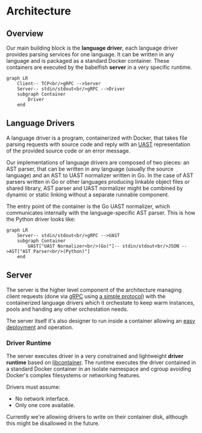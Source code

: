 
# Architecture

## Overview

Our main building block is the **language driver**, each language driver provides
parsing services for one language. It can be written in any language and is
packaged as a standard Docker container. These containers are executed by the
babelfish **server** in a very specific runtime.

```mermaid
graph LR
    Client-- TCP<br/>gRPC -->Server
    Server-- stdin/stdout<br/>gRPC -->Driver
    subgraph Container
        Driver
    end
```

## Language Drivers

A language driver is a program, containerized with Docker, that takes file parsing
requests with source code and reply with an [UAST](./uast/specification.md)
representation of the provided source code or an error message.

Our implementations of language drivers are composed of two pieces: an AST parser,
that can be written in any language (usually the source language) and an AST to
UAST normalizer written in Go. In the case of AST parsers written in Go or other
languages producing linkable object files or shared library, AST parser and UAST
normalizer might be combined by dynamic or static linking without a separate
runnable component.

The entry point of the container is the Go UAST normalizer, which communicates
internally with the language-specific AST parser. This is how the Python driver
looks like:

```mermaid
graph LR
    Server-- stdin/stdout<br/>gRPC -->UAST
    subgraph Container
        UAST["UAST Normalizer<br/>(Go)"]-- stdin/stdout<br/>JSON -->AST["AST Parser<br/>(Python)"]
    end
```

## Server

The server is the higher level component of the architecture managing
client requests (done via [gRPC](http://www.grpc.io) using [a simple 
protocol](https://doc.bblf.sh/driver/protocol.html)) with the containerized
language drivers which it orchestate to keep warm instances, pools and handing
any other orchestation needs.

The server itself it's also designer to run inside a container allowing an [easy
deployment](https://doc.bblf.sh/user/getting-started.html#running-with-docker-recommended)
and operation.

### Driver Runtime

The server executes driver in a very constrained and lightweight **driver
runtime** based on
[libcontainer](https://github.com/opencontainers/runc/tree/master/libcontainer).
The runtime executes the driver contained in a standard Docker container in an
isolate namespace and cgroup avoiding Docker's complex filesystems or networking
features.

Drivers must assume:

* No network interface.
* Only one core available.

Currently we're allowing drivers to write on their container disk, although this
might be disallowed in the future.

